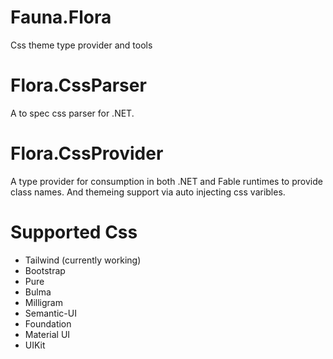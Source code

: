 # Fauna.Flora
Css theme type provider and tools

# Flora.CssParser
A to spec css parser for .NET.

# Flora.CssProvider
A type provider for consumption in both .NET and Fable runtimes to provide class names. And themeing support via auto injecting css varibles.

# Supported Css 
* Tailwind (currently working)
* Bootstrap 
* Pure 
* Bulma
* Milligram
* Semantic-UI
* Foundation
* Material UI
* UIKit